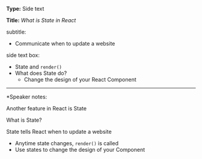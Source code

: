 **Type:** Side text

**Title:** *What is State in React*

subtitle:

* Communicate when to update a website

side text box:

* State and `render()`
* What does State do?
  * Change the design of your React Component

------

*Speaker notes: 

Another feature in React is State

What is State?

State tells React when to update a website

- Anytime state changes, `render()` is called
- Use states to change the design of your Component
